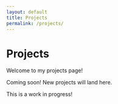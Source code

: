 ```yaml
---
layout: default
title: Projects
permalink: /projects/
---
```


# Projects

Welcome to my projects page!

Coming soon! New projects will land here.

This is a work in progress!
